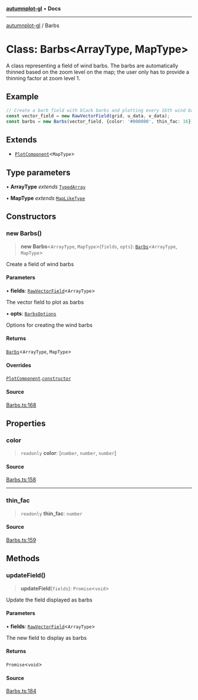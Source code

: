 [**autumnplot-gl**](../index.md) • **Docs**

***

[autumnplot-gl](../globals.md) / Barbs

# Class: Barbs\<ArrayType, MapType\>

A class representing a field of wind barbs. The barbs are automatically thinned based on the zoom level on the map; the user only has to provide a
thinning factor at zoom level 1.

## Example

```ts
// Create a barb field with black barbs and plotting every 16th wind barb in both i and j at zoom level 1
const vector_field = new RawVectorField(grid, u_data, v_data);
const barbs = new Barbs(vector_field, {color: '#000000', thin_fac: 16});
```

## Extends

- [`PlotComponent`](PlotComponent.md)\<`MapType`\>

## Type parameters

• **ArrayType** *extends* [`TypedArray`](../type-aliases/TypedArray.md)

• **MapType** *extends* [`MapLikeType`](../type-aliases/MapLikeType.md)

## Constructors

### new Barbs()

> **new Barbs**\<`ArrayType`, `MapType`\>(`fields`, `opts`): [`Barbs`](Barbs.md)\<`ArrayType`, `MapType`\>

Create a field of wind barbs

#### Parameters

• **fields**: [`RawVectorField`](RawVectorField.md)\<`ArrayType`\>

The vector field to plot as barbs

• **opts**: [`BarbsOptions`](../interfaces/BarbsOptions.md)

Options for creating the wind barbs

#### Returns

[`Barbs`](Barbs.md)\<`ArrayType`, `MapType`\>

#### Overrides

[`PlotComponent`](PlotComponent.md).[`constructor`](PlotComponent.md#constructors)

#### Source

[Barbs.ts:168](https://github.com/tsupinie/autumnplot-gl/blob/7275cfd3c408281ebdf9877f1a2a5b354d6cd87f/src/Barbs.ts#L168)

## Properties

### color

> `readonly` **color**: [`number`, `number`, `number`]

#### Source

[Barbs.ts:158](https://github.com/tsupinie/autumnplot-gl/blob/7275cfd3c408281ebdf9877f1a2a5b354d6cd87f/src/Barbs.ts#L158)

***

### thin\_fac

> `readonly` **thin\_fac**: `number`

#### Source

[Barbs.ts:159](https://github.com/tsupinie/autumnplot-gl/blob/7275cfd3c408281ebdf9877f1a2a5b354d6cd87f/src/Barbs.ts#L159)

## Methods

### updateField()

> **updateField**(`fields`): `Promise`\<`void`\>

Update the field displayed as barbs

#### Parameters

• **fields**: [`RawVectorField`](RawVectorField.md)\<`ArrayType`\>

The new field to display as barbs

#### Returns

`Promise`\<`void`\>

#### Source

[Barbs.ts:184](https://github.com/tsupinie/autumnplot-gl/blob/7275cfd3c408281ebdf9877f1a2a5b354d6cd87f/src/Barbs.ts#L184)
